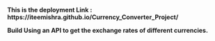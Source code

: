 <p><b>This is the deployment Link : https://iteemishra.github.io/Currency_Converter_Project/</b></p>
<p><b>Build Using an API to get the exchange rates of different currencies.</b></p>

